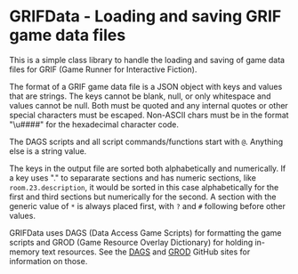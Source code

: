 # GRIFData - Loading and saving GRIF game data files

This is a simple class library to handle the loading and saving of game data files for GRIF (Game Runner for Interactive Fiction).

The format of a GRIF game data file is a JSON object with keys and values that are strings. The keys cannot be blank, null, or only whitespace and values cannot be null. Both must be quoted and any internal quotes or other special characters must be escaped. Non-ASCII chars must be in the format "\u####" for the hexadecimal character code.

The DAGS scripts and all script commands/functions start with `@`. Anything else is a string value.

The keys in the output file are sorted both alphabetically and numerically. If a key uses "." to separarate sections and has numeric sections, like `room.23.description`, it would be sorted in this case alphabetically for the first and third sections but numerically for the second. A section with the generic value of `*` is always placed first, with `?` and `#` following before other values.

GRIFData uses DAGS (Data Access Game Scripts) for formatting the game scripts and GROD (Game Resource Overlay Dictionary) for holding in-memory text resources. See the [DAGS](https://github.com/BakkerGames/DAGS) and [GROD](https://github.com/BakkerGames/GROD) GitHub sites for information on those.